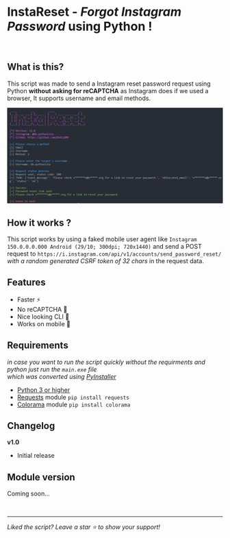 # InstaReset - _Forgot Instagram Password_ using Python !

<br>

## What is this?

This script was made to send a Instagram reset password request using Python **without asking for reCAPTCHA** as Instagram does if we used a browser, It supports username and email methods.

<img src="./preview.png">

## How it works ?
This script works by using a faked mobile user agent like `Instagram 150.0.0.0.000 Android (29/10; 300dpi; 720x1440)` and send a POST request to `https://i.instagram.com/api/v1/accounts/send_password_reset/` _with a random generated CSRF token of 32 chars_ in the request data.

## Features
- Faster ⚡
- No reCAPTCHA 🤖
- Nice looking CLI 🎨
- Works on mobile 📱

## Requirements
_in case you want to run the script quickly without the requirments and python just run the `main.exe` file_
<br>
_which was converted using [PyInstaller](https://pyinstaller.org/en/stable/)_
- [Python 3 or higher](https://www.python.org/downloads/)
- [Requests](https://pypi.org/project/requests/) module `pip install requests`
- [Colorama](https://pypi.org/project/colorama/) module `pip install colorama`

## Changelog

**v1.0**
- Initial release

## Module version
Coming soon...

<br><hr>

_Liked the script? Leave a star ⭐ to show your support!_
